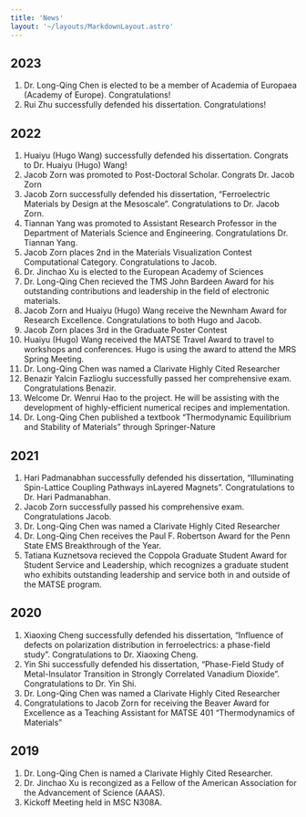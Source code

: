 ```yaml
---
title: 'News'
layout: '~/layouts/MarkdownLayout.astro'
---
```


## 2023

1. Dr. Long-Qing Chen is elected to be a member of Academia of Europaea (Academy of Europe). Congratulations!
1. Rui Zhu successfully defended his dissertation. Congratulations!

## 2022

1. Huaiyu (Hugo Wang) successfully defended his dissertation. Congrats to Dr. Huaiyu (Hugo) Wang!
1. Jacob Zorn was promoted to Post-Doctoral Scholar. Congrats Dr. Jacob Zorn
1. Jacob Zorn successfully defended his dissertation, “Ferroelectric Materials by Design at the Mesoscale”. Congratulations to Dr. Jacob Zorn.
1. Tiannan Yang was promoted to Assistant Research Professor in the Department of Materials Science and Engineering. Congratulations Dr. Tiannan Yang.
1. Jacob Zorn places 2nd in the Materials Visualization Contest Computational Category. Congratulations to Jacob.
1. Dr. Jinchao Xu is elected to the European Academy of Sciences
1. Dr. Long-Qing Chen recieved the TMS John Bardeen Award for his outstanding contributions and leadership in the field of electronic materials.
1. Jacob Zorn and Huaiyu (Hugo) Wang receive the Newnham Award for Research Excellence. Congratulations to both Hugo and Jacob.
1. Jacob Zorn places 3rd in the Graduate Poster Contest
1. Huaiyu (Hugo) Wang received the MATSE Travel Award to travel to workshops and conferences. Hugo is using the award to attend the MRS Spring Meeting.
1. Dr. Long-Qing Chen was named a Clarivate Highly Cited Researcher
1. Benazir Yalcin Fazlioglu successfully passed her comprehensive exam. Congratulations Benazir.
1. Welcome Dr. Wenrui Hao to the project. He will be assisting with the development of highly-efficient numerical recipes and implementation.
1. Dr. Long-Qing Chen published a textbook “Thermodynamic Equilibrium and Stability of Materials” through Springer-Nature

## 2021

1. Hari Padmanabhan successfully defended his dissertation, “Illuminating Spin-Lattice Coupling Pathways inLayered Magnets”. Congratulations to Dr. Hari Padmanabhan.
1. Jacob Zorn successfully passed his comprehensive exam. Congratulations Jacob.
1. Dr. Long-Qing Chen was named a Clarivate Highly Cited Researcher
1. Dr. Long-Qing Chen receives the Paul F. Robertson Award for the Penn State EMS Breakthrough of the Year.
1. Tatiana Kuznetsova recieved the Coppola Graduate Student Award for Student Service and Leadership, which recognizes a graduate student who exhibits outstanding leadership and service both in and outside of the MATSE program.

## 2020

1. Xiaoxing Cheng successfully defended his dissertation, “Influence of defects on polarization distribution in ferroelectrics: a phase-field study”. Congratulations to Dr. Xiaoxing Cheng.
1. Yin Shi successfully defended his dissertation, “Phase-Field Study of Metal-Insulator Transition in Strongly Correlated Vanadium Dioxide”. Congratulations to Dr. Yin Shi.
1. Dr. Long-Qing Chen was named a Clarivate Highly Cited Researcher
1. Congratulations to Jacob Zorn for receiving the Beaver Award for Excellence as a Teaching Assistant for MATSE 401 “Thermodynamics of Materials”

## 2019

1. Dr. Long-Qing Chen is named a Clarivate Highly Cited Researcher.
2. Dr. Jinchao Xu is recongized as a Fellow of the American Association for the Advancement of Science (AAAS).
3. Kickoff Meeting held in MSC N308A.
